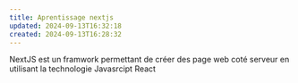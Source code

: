 ```yaml
---
title: Aprentissage nextjs
updated: 2024-09-13T16:32:18
created: 2024-09-13T16:28:32
---
```


NextJS est un framwork permettant de créer des page web coté serveur en utilisant la technologie Javasrcipt React

